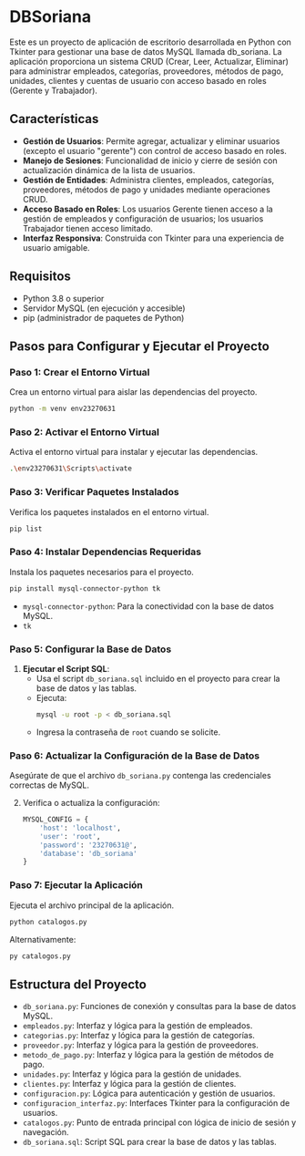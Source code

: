 # DBSoriana

Este es un proyecto de aplicación de escritorio desarrollada en Python con Tkinter para gestionar una base de datos MySQL llamada db_soriana. La aplicación proporciona un sistema CRUD (Crear, Leer, Actualizar, Eliminar) para administrar empleados, categorías, proveedores, métodos de pago, unidades, clientes y cuentas de usuario con acceso basado en roles (Gerente y Trabajador).


## Características

- **Gestión de Usuarios**: Permite agregar, actualizar y eliminar usuarios (excepto el usuario "gerente") con control de acceso basado en roles.
- **Manejo de Sesiones**: Funcionalidad de inicio y cierre de sesión con actualización dinámica de la lista de usuarios.
- **Gestión de Entidades**: Administra clientes, empleados, categorías, proveedores, métodos de pago y unidades mediante operaciones CRUD.
- **Acceso Basado en Roles**: Los usuarios Gerente tienen acceso a la gestión de empleados y configuración de usuarios; los usuarios Trabajador tienen acceso limitado.
- **Interfaz Responsiva**: Construida con Tkinter para una experiencia de usuario amigable.

## Requisitos

- Python 3.8 o superior
- Servidor MySQL (en ejecución y accesible)
- pip (administrador de paquetes de Python)

## Pasos para Configurar y Ejecutar el Proyecto

### Paso 1: Crear el Entorno Virtual
Crea un entorno virtual para aislar las dependencias del proyecto.

```bash
python -m venv env23270631
```

### Paso 2: Activar el Entorno Virtual
Activa el entorno virtual para instalar y ejecutar las dependencias.

```bash
.\env23270631\Scripts\activate
```

### Paso 3: Verificar Paquetes Instalados
Verifica los paquetes instalados en el entorno virtual.

```bash
pip list
```

### Paso 4: Instalar Dependencias Requeridas
Instala los paquetes necesarios para el proyecto.

```bash
pip install mysql-connector-python tk
```

- `mysql-connector-python`: Para la conectividad con la base de datos MySQL.
- `tk`

### Paso 5: Configurar la Base de Datos
1. **Ejecutar el Script SQL**:
   - Usa el script `db_soriana.sql` incluido en el proyecto para crear la base de datos y las tablas.
   - Ejecuta:
     ```bash
     mysql -u root -p < db_soriana.sql
     ```
   - Ingresa la contraseña de `root` cuando se solicite. 


### Paso 6: Actualizar la Configuración de la Base de Datos
Asegúrate de que el archivo `db_soriana.py` contenga las credenciales correctas de MySQL.

2. Verifica o actualiza la configuración:
   ```python
   MYSQL_CONFIG = {
       'host': 'localhost',
       'user': 'root',
       'password': '23270631@',
       'database': 'db_soriana'
   }
   ```

### Paso 7: Ejecutar la Aplicación
Ejecuta el archivo principal de la aplicación.

```bash
python catalogos.py
```

Alternativamente:
```bash
py catalogos.py
```

## Estructura del Proyecto

- `db_soriana.py`: Funciones de conexión y consultas para la base de datos MySQL.
- `empleados.py`: Interfaz y lógica para la gestión de empleados.
- `categorias.py`: Interfaz y lógica para la gestión de categorías.
- `proveedor.py`: Interfaz y lógica para la gestión de proveedores.
- `metodo_de_pago.py`: Interfaz y lógica para la gestión de métodos de pago.
- `unidades.py`: Interfaz y lógica para la gestión de unidades.
- `clientes.py`: Interfaz y lógica para la gestión de clientes.
- `configuracion.py`: Lógica para autenticación y gestión de usuarios.
- `configuracion_interfaz.py`: Interfaces Tkinter para la configuración de usuarios.
- `catalogos.py`: Punto de entrada principal con lógica de inicio de sesión y navegación.
- `db_soriana.sql`: Script SQL para crear la base de datos y las tablas.

